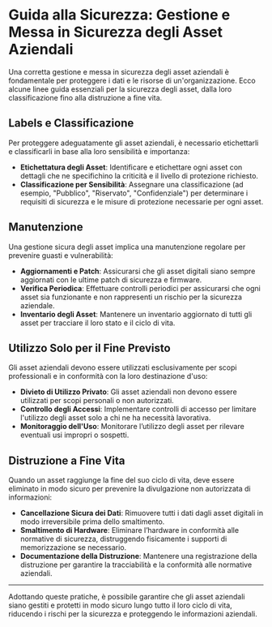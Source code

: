 # Guida alla Sicurezza: Gestione e Messa in Sicurezza degli Asset Aziendali

Una corretta gestione e messa in sicurezza degli asset aziendali è fondamentale per proteggere i dati e le risorse di un'organizzazione. Ecco alcune linee guida essenziali per la sicurezza degli asset, dalla loro classificazione fino alla distruzione a fine vita.

## Labels e Classificazione

Per proteggere adeguatamente gli asset aziendali, è necessario etichettarli e classificarli in base alla loro sensibilità e importanza:

- **Etichettatura degli Asset**: Identificare e etichettare ogni asset con dettagli che ne specifichino la criticità e il livello di protezione richiesto.
- **Classificazione per Sensibilità**: Assegnare una classificazione (ad esempio, "Pubblico", "Riservato", "Confidenziale") per determinare i requisiti di sicurezza e le misure di protezione necessarie per ogni asset.

## Manutenzione

Una gestione sicura degli asset implica una manutenzione regolare per prevenire guasti e vulnerabilità:

- **Aggiornamenti e Patch**: Assicurarsi che gli asset digitali siano sempre aggiornati con le ultime patch di sicurezza e firmware.
- **Verifica Periodica**: Effettuare controlli periodici per assicurarsi che ogni asset sia funzionante e non rappresenti un rischio per la sicurezza aziendale.
- **Inventario degli Asset**: Mantenere un inventario aggiornato di tutti gli asset per tracciare il loro stato e il ciclo di vita.

## Utilizzo Solo per il Fine Previsto

Gli asset aziendali devono essere utilizzati esclusivamente per scopi professionali e in conformità con la loro destinazione d'uso:

- **Divieto di Utilizzo Privato**: Gli asset aziendali non devono essere utilizzati per scopi personali o non autorizzati.
- **Controllo degli Accessi**: Implementare controlli di accesso per limitare l'utilizzo degli asset solo a chi ne ha necessità lavorativa.
- **Monitoraggio dell'Uso**: Monitorare l’utilizzo degli asset per rilevare eventuali usi impropri o sospetti.

## Distruzione a Fine Vita

Quando un asset raggiunge la fine del suo ciclo di vita, deve essere eliminato in modo sicuro per prevenire la divulgazione non autorizzata di informazioni:

- **Cancellazione Sicura dei Dati**: Rimuovere tutti i dati dagli asset digitali in modo irreversibile prima dello smaltimento.
- **Smaltimento di Hardware**: Eliminare l’hardware in conformità alle normative di sicurezza, distruggendo fisicamente i supporti di memorizzazione se necessario.
- **Documentazione della Distruzione**: Mantenere una registrazione della distruzione per garantire la tracciabilità e la conformità alle normative aziendali.

---

Adottando queste pratiche, è possibile garantire che gli asset aziendali siano gestiti e protetti in modo sicuro lungo tutto il loro ciclo di vita, riducendo i rischi per la sicurezza e proteggendo le informazioni aziendali.
